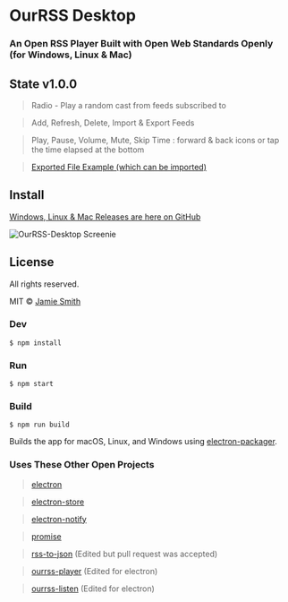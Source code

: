 # OurRSS Desktop
### An Open RSS Player Built with Open Web Standards Openly (for Windows, Linux & Mac)

## State v1.0.0
> Radio - Play a random cast from feeds subscribed to

> Add, Refresh, Delete, Import & Export Feeds

> Play, Pause, Volume, Mute, Skip Time : forward & back icons or tap the time elapsed at the bottom

> [Exported File Example (which can be imported)](https://gist.github.com/dubyajaysmith/a36a4a14a67221e72c1e7a05ae98910a)

## Install
[Windows, Linux & Mac Releases are here on GitHub](https://github.com/dubyajaysmith/ourrss-desktop/releases)

![OurRSS-Desktop Screenie](https://i.imgur.com/XEuQjgn.png "OurRSS-Desktop Screenie")

## License
All rights reserved.

MIT © [Jamie Smith](http://jamiesmiths.com)


### Dev

```
$ npm install
```

### Run

```
$ npm start
```

### Build

```
$ npm run build
```

Builds the app for macOS, Linux, and Windows using [electron-packager](https://github.com/electron-userland/electron-packager).


### Uses These Other Open Projects
> [electron](https://github.com/electron/electron)

> [electron-store](https://github.com/sindresorhus/electron-store)

> [electron-notify](https://github.com/hankbao/electron-notify)

> [promise](https://github.com/then/promise)

> [rss-to-json](https://github.com/nasa8x/rss-to-json) (Edited but pull request was accepted)

> [ourrss-player](https://github.com/dubyajaysmith/ourrss-player) (Edited for electron)

> [ourrss-listen](https://github.com/dubyajaysmith/ourrss-listen) (Edited for electron)
